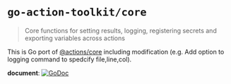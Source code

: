# `go-action-toolkit/core`

> Core functions for setting results, logging, registering secrets and exporting variables across actions

This is Go port of
[@actions/core](https://github.com/actions/toolkit/tree/master/packages/core)
including modification (e.g. Add option to logging command to spedcify file,line,col).

**document**: [![GoDoc](https://img.shields.io/badge/godoc-reference-4F73B3.svg?label=godoc.org&maxAge=43200)](https://godoc.org/github.com/khulnasoft/codebase/packages/go-actions-toolkit/core)
